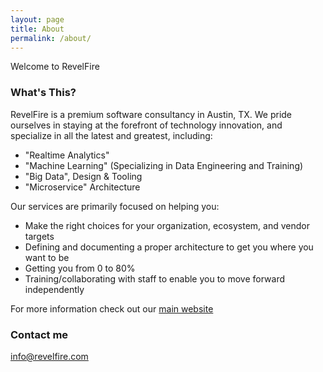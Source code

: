 ```yaml
---
layout: page
title: About
permalink: /about/
---
```


Welcome to RevelFire

### What's This?

RevelFire is a premium software consultancy in Austin, TX. We pride ourselves in staying
at the forefront of technology innovation, and specialize in all
the latest and greatest, including:

* "Realtime Analytics"
* "Machine Learning" (Specializing in Data Engineering and Training)
* "Big Data", Design & Tooling
* "Microservice" Architecture

Our services are primarily focused on helping you:

* Make the right choices for your organization, ecosystem, and vendor targets
* Defining and documenting a proper architecture to get you where you want to be
* Getting you from 0 to 80%
* Training/collaborating with staff to enable you to move forward independently

For more information check out our [main website](http://revelfire.com) 

### Contact me

[info@revelfire.com](mailto:info@revelfire.com)